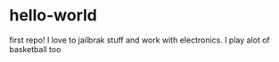 # hello-world
first repo!
I love to jailbrak stuff and work with electronics. I play alot of basketball too
